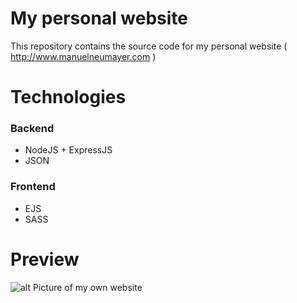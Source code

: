 # My personal website
This repository contains the source code for my personal website ( http://www.manuelneumayer.com )

# Technologies
### Backend
- NodeJS + ExpressJS
- JSON

### Frontend
- EJS 
- SASS

# Preview
![alt Picture of my own website](https://raw.githubusercontent.com/Manu10744/my_website/master/public/assets/img/website.jpg)
